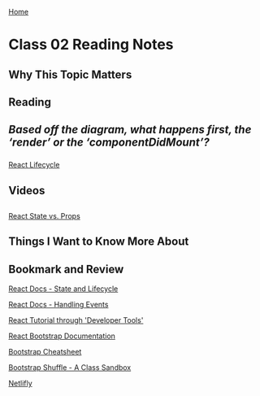 [Home](https://pgmorales76.github.io/reading_notes_301/)

# Class 02 Reading Notes

## Why This Topic Matters

### 

## Reading

## *Based off the diagram, what happens first, the ‘render’ or the ‘componentDidMount’?*

###

[React Lifecycle](https://medium.com/@joshuablankenshipnola/react-component-lifecycle-events-cb77e670a093)

## Videos

##

###

[React State vs. Props](https://www.youtube.com/watch?v=IYvD9oBCuJI)

## Things I Want to Know More About

###

## Bookmark and Review

[React Docs - State and Lifecycle](https://reactjs.org/docs/state-and-lifecycle.html)

[React Docs - Handling Events](https://reactjs.org/docs/handling-events.html)

[React Tutorial through 'Developer Tools'](https://reactjs.org/tutorial/tutorial.html)

[React Bootstrap Documentation](https://react-bootstrap.github.io/)

[Bootstrap Cheatsheet](https://getbootstrap.com/docs/5.0/examples/cheatsheet/)

[Bootstrap Shuffle - A Class Sandbox](https://bootstrapshuffle.com/classes)

[Netlifly](https://www.netlify.com/)
